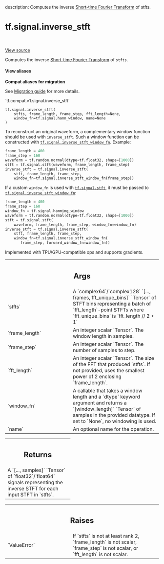 description: Computes the inverse [Short-time Fourier Transform][stft] of stfts.

<div itemscope itemtype="http://developers.google.com/ReferenceObject">
<meta itemprop="name" content="tf.signal.inverse_stft" />
<meta itemprop="path" content="Stable" />
</div>

# tf.signal.inverse_stft

<!-- Insert buttons and diff -->

<table class="tfo-notebook-buttons tfo-api nocontent" align="left">

</table>

<a target="_blank" href="/code/stable/tensorflow/python/ops/signal/spectral_ops.py">View source</a>



Computes the inverse [Short-time Fourier Transform][stft] of `stfts`.

<section class="expandable">
  <h4 class="showalways">View aliases</h4>
  <p>
<b>Compat aliases for migration</b>
<p>See
<a href="https://www.tensorflow.org/guide/migrate">Migration guide</a> for
more details.</p>
<p>`tf.compat.v1.signal.inverse_stft`</p>
</p>
</section>

<pre class="devsite-click-to-copy prettyprint lang-py tfo-signature-link">
<code>tf.signal.inverse_stft(
    stfts, frame_length, frame_step, fft_length=None,
    window_fn=tf.signal.hann_window, name=None
)
</code></pre>



<!-- Placeholder for "Used in" -->

To reconstruct an original waveform, a complementary window function should
be used with `inverse_stft`. Such a window function can be constructed with
<a href="../../tf/signal/inverse_stft_window_fn.md"><code>tf.signal.inverse_stft_window_fn</code></a>.
Example:

```python
frame_length = 400
frame_step = 160
waveform = tf.random.normal(dtype=tf.float32, shape=[1000])
stft = tf.signal.stft(waveform, frame_length, frame_step)
inverse_stft = tf.signal.inverse_stft(
    stft, frame_length, frame_step,
    window_fn=tf.signal.inverse_stft_window_fn(frame_step))
```

If a custom `window_fn` is used with <a href="../../tf/signal/stft.md"><code>tf.signal.stft</code></a>, it must be passed to
<a href="../../tf/signal/inverse_stft_window_fn.md"><code>tf.signal.inverse_stft_window_fn</code></a>:

```python
frame_length = 400
frame_step = 160
window_fn = tf.signal.hamming_window
waveform = tf.random.normal(dtype=tf.float32, shape=[1000])
stft = tf.signal.stft(
    waveform, frame_length, frame_step, window_fn=window_fn)
inverse_stft = tf.signal.inverse_stft(
    stft, frame_length, frame_step,
    window_fn=tf.signal.inverse_stft_window_fn(
       frame_step, forward_window_fn=window_fn))
```

Implemented with TPU/GPU-compatible ops and supports gradients.

<!-- Tabular view -->
 <table class="responsive fixed orange">
<colgroup><col width="214px"><col></colgroup>
<tr><th colspan="2"><h2 class="add-link">Args</h2></th></tr>

<tr>
<td>
`stfts`
</td>
<td>
A `complex64`/`complex128` `[..., frames, fft_unique_bins]`
`Tensor` of STFT bins representing a batch of `fft_length`-point STFTs
where `fft_unique_bins` is `fft_length // 2 + 1`
</td>
</tr><tr>
<td>
`frame_length`
</td>
<td>
An integer scalar `Tensor`. The window length in samples.
</td>
</tr><tr>
<td>
`frame_step`
</td>
<td>
An integer scalar `Tensor`. The number of samples to step.
</td>
</tr><tr>
<td>
`fft_length`
</td>
<td>
An integer scalar `Tensor`. The size of the FFT that produced
`stfts`. If not provided, uses the smallest power of 2 enclosing
`frame_length`.
</td>
</tr><tr>
<td>
`window_fn`
</td>
<td>
A callable that takes a window length and a `dtype` keyword
argument and returns a `[window_length]` `Tensor` of samples in the
provided datatype. If set to `None`, no windowing is used.
</td>
</tr><tr>
<td>
`name`
</td>
<td>
An optional name for the operation.
</td>
</tr>
</table>



<!-- Tabular view -->
 <table class="responsive fixed orange">
<colgroup><col width="214px"><col></colgroup>
<tr><th colspan="2"><h2 class="add-link">Returns</h2></th></tr>
<tr class="alt">
<td colspan="2">
A `[..., samples]` `Tensor` of `float32`/`float64` signals representing
the inverse STFT for each input STFT in `stfts`.
</td>
</tr>

</table>



<!-- Tabular view -->
 <table class="responsive fixed orange">
<colgroup><col width="214px"><col></colgroup>
<tr><th colspan="2"><h2 class="add-link">Raises</h2></th></tr>

<tr>
<td>
`ValueError`
</td>
<td>
If `stfts` is not at least rank 2, `frame_length` is not scalar,
`frame_step` is not scalar, or `fft_length` is not scalar.
</td>
</tr>
</table>


[stft]: https://en.wikipedia.org/wiki/Short-time_Fourier_transform